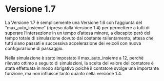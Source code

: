 # Versione 1.7

La Versione 1.7 è semplicemente una Versione 1.6 con l’aggiunta del “max_auto_insieme” (ripreso dalla Versione 1.4) per 
permettere a tutti di superare l’intersezione in un tempo d’attesa minore, a discapito però del tempo totale di 
simulazione dovuto dal costante rallentamento, attesa che tutti siano passati e successiva accelerazione dei veicoli 
con nuova configurazione di passaggio.

Nella simulazione è stato impostato il max_auto_insieme a 12, perchè rilevato ottimo a seguito di simulazioni, la scelta
 del valore del contatore è stata effettuata in modo sbrigativo poiché il contatore svolge una importante funzione, 
 ma non influisce tanto quanto nella versione 1.4.